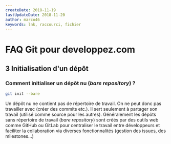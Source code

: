 ```yaml
---
createDate: 2018-11-19
lastUpdateDate: 2018-11-20
author: marco46
keywords: lnk, raccourci, fichier
---
```


# FAQ Git pour developpez.com

## 3 Initialisation d'un dépôt

### Comment initialiser un dépôt nu (*bare repository*) ?

```bash
git init --bare
```

Un dépôt nu ne contient pas de répertoire de travail. On ne peut donc pas travailler avec (créer des commits etc.). Il sert seulement à partager son travail (utilisé comme source pour les autres). Généralement les dépôts sans répertoire de travail (*bare repository*) sont créés par des outils web comme GitHub ou GitLab pour centraliser le travail entre développeurs et faciliter la collaboration via diverses fonctionnalités (gestion des issues, des milestones...)
